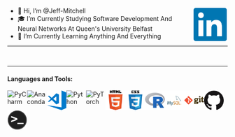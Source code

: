 - 👋 Hi, I’m @Jeff-Mitchell [<img align="right" alt="Linkedin" width="80px" src="https://github.com/devicons/devicon/blob/master/icons/linkedin/linkedin-original.svg" />][Linkedin]
- 🎓 I’m Currently Studying Software Development And Neural Networks At Queen's University Belfast
- 🌱 I’m Currently Learning Anything And Everything

---

<img align="left" alt="" height="180px" src="https://github-readme-stats.vercel.app/api?username=jeff-mitchell&show_icons=true&count_private=true&include_all_commits=true" />



<img align="middle" alt="" height="175px" src="https://github-readme-stats.vercel.app/api/top-langs/?username=jeff-mitchell&layout=compact" />

---

#### Languages and Tools:

<img align="left" alt="PyCharm" width="45px" src="https://upload.wikimedia.org/wikipedia/commons/thumb/1/1d/PyCharm_Icon.svg/1200px-PyCharm_Icon.svg.png" />
<img align="left" alt="Anaconda" width="45px" src="https://www.psych.mcgill.ca/labs/mogillab/anaconda2/pkgs/anaconda-navigator-1.4.3-py27_0/lib/python2.7/site-packages/anaconda_navigator/static/images/anaconda-icon-1024x1024.png" />
<img align="left" alt="Visual Studio Code" width="45px" src="https://raw.githubusercontent.com/github/explore/80688e429a7d4ef2fca1e82350fe8e3517d3494d/topics/visual-studio-code/visual-studio-code.png" />
<img align="left" alt="Python" width="45px" src="https://raw.githubusercontent.com/jmnote/z-icons/master/svg/python.svg" />
<img align="left" alt="PyTorch" width="45px" src="https://symbols-electrical.getvecta.com/stencil_92/77_pytorch-icon.3e1681b72a.jpg" />
<img align="left" alt="HTML5" width="45px" src="https://raw.githubusercontent.com/github/explore/80688e429a7d4ef2fca1e82350fe8e3517d3494d/topics/html/html.png" />
<img align="left" alt="CSS3" width="45px" src="https://raw.githubusercontent.com/github/explore/80688e429a7d4ef2fca1e82350fe8e3517d3494d/topics/css/css.png" />
<img align="left" alt="R" width="45px" src="https://raw.githubusercontent.com/devicons/devicon/master/icons/r/r-original.svg" />
<img align="left" alt="MySQL" width="45px" src="https://raw.githubusercontent.com/github/explore/80688e429a7d4ef2fca1e82350fe8e3517d3494d/topics/mysql/mysql.png" />
<img align="left" alt="Git" width="45px" src="https://raw.githubusercontent.com/github/explore/80688e429a7d4ef2fca1e82350fe8e3517d3494d/topics/git/git.png" />
<img align="left" alt="GitHub" width="45px" src="https://raw.githubusercontent.com/github/explore/78df643247d429f6cc873026c0622819ad797942/topics/github/github.png" />
<img align="left" alt="Terminal" width="45px" src="https://raw.githubusercontent.com/github/explore/80688e429a7d4ef2fca1e82350fe8e3517d3494d/topics/terminal/terminal.png" />

<br>

[linkedin]:https://www.linkedin.com/in/jeff-mitchell-8554641ba/
